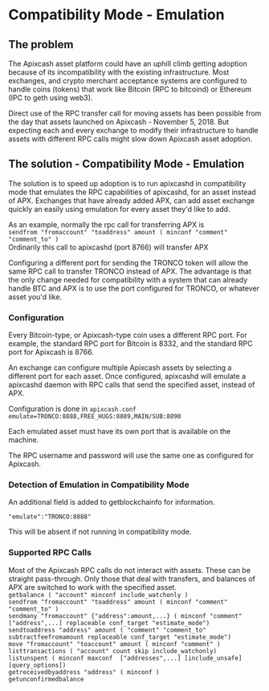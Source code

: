 # Compatibility Mode - Emulation

## The problem
The Apixcash asset platform could have an uphill climb getting adoption because of its incompatibility with the existing infrastructure.  Most exchanges, and crypto merchant acceptance systems are configured to handle coins (tokens) that work like Bitcoin (RPC to bitcoind) or Ethereum (IPC to geth using web3).

Direct use of the RPC transfer call for moving assets has been possible from the day that assets launched on Apixcash - November 5, 2018.  But expecting each and every exchange to modify their infrastructure to handle assets with different RPC calls might slow down Apixcash asset adoption.

## The solution - Compatibility Mode - Emulation
The solution is to speed up adoption is to run apixcashd in compatibility mode that emulates the RPC capabilities of apixcashd, for an asset instead of APX.  Exchanges that have already added APX, can add asset exchange quickly an easily using emulation for every asset they'd like to add.

As an example, normally the rpc call for transferring APX is   
```sendfrom "fromaccount" "toaddress" amount ( minconf "comment" "comment_to" )```   
Ordinarily this call to apixcashd (port 8766) will transfer APX

Configuring a different port for sending the TRONCO token will allow the same RPC call to transfer TRONCO instead of APX.  The advantage is that the only change needed for compatibility with a system that can already handle BTC and APX is to use the port configured for TRONCO, or whatever asset you'd like.

### Configuration
Every Bitcoin-type, or Apixcash-type coin uses a different RPC port.  For example, the standard RPC port for Bitcoin is 8332, and the standard RPC port for Apixcash is 8766.

An exchange can configure multiple Apixcash assets by selecting a different port for each asset.  Once configured, apixcashd will emulate a apixcashd daemon with RPC calls that send the specified asset, instead of APX.

Configuration is done in ```apixcash.conf```  
```emulate=TRONCO:8888,FREE_HUGS:8889,MAIN/SUB:8890```

Each emulated asset must have its own port that is available on the machine.

The RPC username and password will use the same one as configured for Apixcash.

### Detection of Emulation in Compatibility Mode
An additional field is added to getblockchainfo for information. 

```"emulate":"TRONCO:8888"```

This will be absent if not running in compatibility mode.

### Supported RPC Calls

Most of the Apixcash RPC calls do not interact with assets.  These can be straight pass-through.  Only those that deal with transfers, and balances of APX are switched to work with the specified asset.  
```getbalance ( "account" minconf include_watchonly )```  
```sendfrom "fromaccount" "toaddress" amount ( minconf "comment" "comment_to" )```    
```sendmany "fromaccount" {"address":amount,...} ( minconf "comment" ["address",...] replaceable conf_target "estimate_mode")```  
```sendtoaddress "address" amount ( "comment" "comment_to" subtractfeefromamount replaceable conf_target "estimate_mode")```  
```move "fromaccount" "toaccount" amount ( minconf "comment" )```  
```listtransactions ( "account" count skip include_watchonly)```  
```listunspent ( minconf maxconf  ["addresses",...] [include_unsafe] [query_options])```  
```getreceivedbyaddress "address" ( minconf )```  
```getunconfirmedbalance```  


